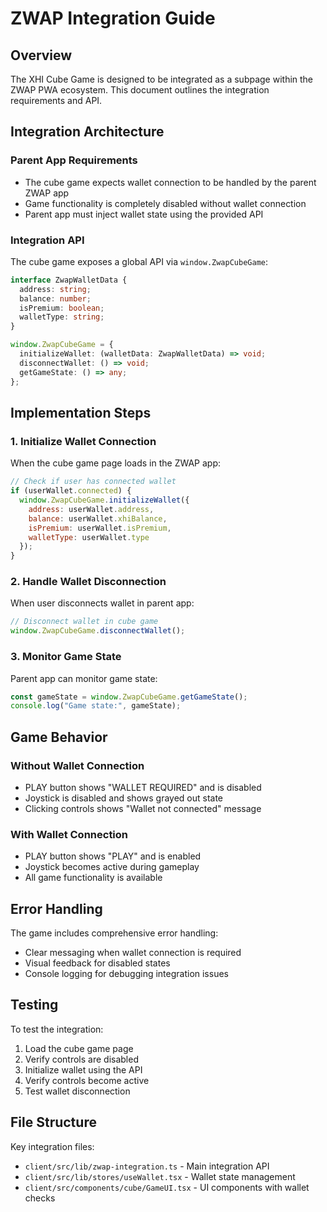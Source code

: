 # ZWAP Integration Guide

## Overview

The XHI Cube Game is designed to be integrated as a subpage within the ZWAP PWA ecosystem. This document outlines the integration requirements and API.

## Integration Architecture

### Parent App Requirements
- The cube game expects wallet connection to be handled by the parent ZWAP app
- Game functionality is completely disabled without wallet connection
- Parent app must inject wallet state using the provided API

### Integration API

The cube game exposes a global API via `window.ZwapCubeGame`:

```typescript
interface ZwapWalletData {
  address: string;
  balance: number;
  isPremium: boolean;
  walletType: string;
}

window.ZwapCubeGame = {
  initializeWallet: (walletData: ZwapWalletData) => void;
  disconnectWallet: () => void;
  getGameState: () => any;
};
```

## Implementation Steps

### 1. Initialize Wallet Connection

When the cube game page loads in the ZWAP app:

```javascript
// Check if user has connected wallet
if (userWallet.connected) {
  window.ZwapCubeGame.initializeWallet({
    address: userWallet.address,
    balance: userWallet.xhiBalance,
    isPremium: userWallet.isPremium,
    walletType: userWallet.type
  });
}
```

### 2. Handle Wallet Disconnection

When user disconnects wallet in parent app:

```javascript
// Disconnect wallet in cube game
window.ZwapCubeGame.disconnectWallet();
```

### 3. Monitor Game State

Parent app can monitor game state:

```javascript
const gameState = window.ZwapCubeGame.getGameState();
console.log("Game state:", gameState);
```

## Game Behavior

### Without Wallet Connection
- PLAY button shows "WALLET REQUIRED" and is disabled
- Joystick is disabled and shows grayed out state
- Clicking controls shows "Wallet not connected" message

### With Wallet Connection
- PLAY button shows "PLAY" and is enabled
- Joystick becomes active during gameplay
- All game functionality is available

## Error Handling

The game includes comprehensive error handling:
- Clear messaging when wallet connection is required
- Visual feedback for disabled states
- Console logging for debugging integration issues

## Testing

To test the integration:

1. Load the cube game page
2. Verify controls are disabled
3. Initialize wallet using the API
4. Verify controls become active
5. Test wallet disconnection

## File Structure

Key integration files:
- `client/src/lib/zwap-integration.ts` - Main integration API
- `client/src/lib/stores/useWallet.tsx` - Wallet state management
- `client/src/components/cube/GameUI.tsx` - UI components with wallet checks
